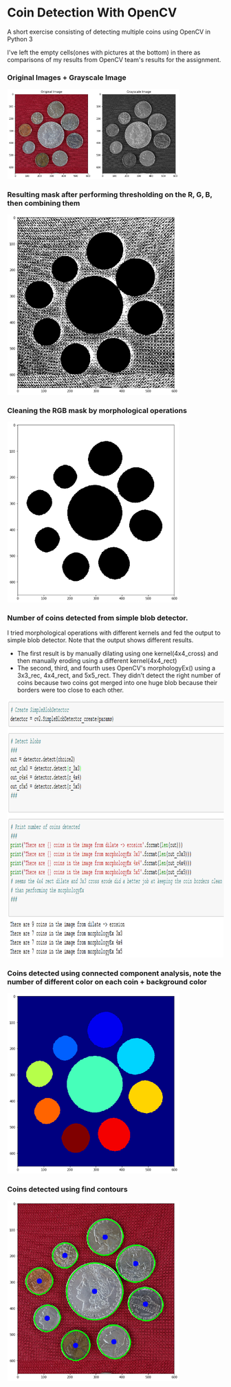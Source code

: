 # Coin Detection With OpenCV

A short exercise consisting of detecting multiple coins using OpenCV in Python 3

I've left the empty cells(ones with pictures at the bottom) in there as comparisons of my results from OpenCV team's results for the assignment.

### Original Images + Grayscale Image
<img src="images/index.png" width="400" height="auto">

### Resulting mask after performing thresholding on the R, G, B, then combining them
<img src="images/rgb_coin_mask.png" width="400" height="auto">

### Cleaning the RGB mask by morphological operations
<img src="images/morphological_image.png" width="400" height="auto">

### Number of coins detected from simple blob detector.
I tried morphological operations with different kernels and fed the output to simple blob detector. Note that the output shows different results.
- The first result is by manually dilating using one kernel(4x4_cross) and then manually eroding using a different kernel(4x4_rect)
- The second, third, and fourth uses OpenCV's morphologyEx() using a 3x3_rec, 4x4_rect, and 5x5_rect. They didn't detect the right number of coins because two coins got merged into one huge blob because their borders were too close to each other.

<img src="images/coins-detected-simpleblob.png" width="auto" height="600">

### Coins detected using connected component analysis, note the number of different color on each coin + background color


<img src="images/coins-detected-cca.png" width="400" height="auto">

### Coins detected using find contours

<img src="images/coins-detected-contours.png" width="400" height="auto">
